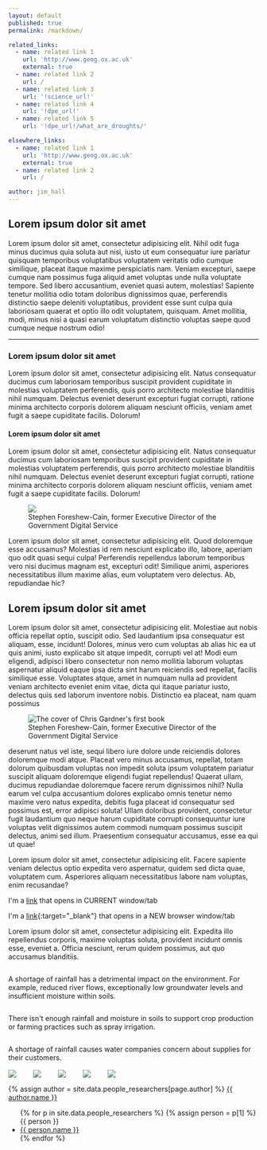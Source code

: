 ```yaml
---
layout: default
published: true
permalink: /markdown/

related_links:
  - name: related link 1
    url: 'http://www.geog.ox.ac.uk'
    external: true
  - name: related link 2
    url: /
  - name: related link 3
    url: '!science_url!'
  - name: related link 4
    url: '!dpe_url!'
  - name: related link 5
    url: '!dpe_url!/what_are_droughts/'

elsewhere_links:
  - name: related link 1
    url: 'http://www.geog.ox.ac.uk'
    external: true
  - name: related link 2
    url: /

author: jim_hall
---
```


## Lorem ipsum dolor sit amet

Lorem ipsum dolor sit amet, consectetur adipisicing elit. Nihil odit fuga minus ducimus quia soluta aut nisi, iusto ut eum consequatur iure pariatur quisquam temporibus voluptatibus voluptatem veritatis odio cumque similique, placeat itaque maxime perspiciatis nam. Veniam excepturi, saepe cumque nam possimus fuga aliquid amet voluptas unde nulla voluptate tempore. Sed libero accusantium, eveniet quasi autem, molestias! Sapiente tenetur mollitia odio totam doloribus dignissimos quae, perferendis distinctio saepe deleniti voluptatibus, provident esse sunt culpa quia laboriosam quaerat et optio illo odit voluptatem, quisquam. Amet mollitia, modi, minus nisi a quasi earum voluptatum distinctio voluptas saepe quod cumque neque nostrum odio!

***

### Lorem ipsum dolor sit amet

Lorem ipsum dolor sit amet, consectetur adipisicing elit. Natus consequatur ducimus cum laboriosam temporibus suscipit provident cupiditate in molestias voluptatem perferendis, quis porro architecto molestiae blanditiis nihil numquam. Delectus eveniet deserunt excepturi fugiat corrupti, ratione minima architecto corporis dolorem aliquam nesciunt officiis, veniam amet fugit a saepe cupiditate facilis. Dolorum!

#### Lorem ipsum dolor sit amet

Lorem ipsum dolor sit amet, consectetur adipisicing elit. Natus consequatur ducimus cum laboriosam temporibus suscipit provident cupiditate in molestias voluptatem perferendis, quis porro architecto molestiae blanditiis nihil numquam. Delectus eveniet deserunt excepturi fugiat corrupti, ratione minima architecto corporis dolorem aliquam nesciunt officiis, veniam amet fugit a saepe cupiditate facilis. Dolorum!

<figure>              
  <img src="https://civilservice.blog.gov.uk/wp-content/uploads/sites/86/2016/08/Stephen-Foreshew-Cain-Sprint-16-closing-speech-1229x819.jpg" class="center-block img-responsive">
  
  <!--<span class="off-screen">Image copyright</span>
  <span class="story-image-copyright">Chris Gardner</span>-->

  <figcaption>Stephen Foreshew-Cain, former Executive Director of the Government Digital Service</figcaption>
</figure> 

<!--<figure id="attachment_7349" class="thumbnail wp-caption alignleft" style="width: 960px"><a href="https://civilservice.blog.gov.uk/wp-content/uploads/sites/86/2016/08/Stephen-Foreshew-Cain-Sprint-16-closing-speech-1229x819.jpg"><img class="wp-image-7349 size-full" src="https://civilservice.blog.gov.uk/wp-content/uploads/sites/86/2016/08/Stephen-Foreshew-Cain-Sprint-16-closing-speech-1229x819.jpg" alt="Stephen-Foreshew-Cain-Sprint-16-closing-speech-1229x819" width="960" height="640" srcset="https://civilservice.blog.gov.uk/wp-content/uploads/sites/86/2016/08/Stephen-Foreshew-Cain-Sprint-16-closing-speech-1229x819.jpg 960w, https://civilservice.blog.gov.uk/wp-content/uploads/sites/86/2016/08/Stephen-Foreshew-Cain-Sprint-16-closing-speech-1229x819-300x200.jpg 300w, https://civilservice.blog.gov.uk/wp-content/uploads/sites/86/2016/08/Stephen-Foreshew-Cain-Sprint-16-closing-speech-1229x819-768x512.jpg 768w" sizes="(max-width: 960px) 100vw, 960px"></a></figure>-->

Lorem ipsum dolor sit amet, consectetur adipisicing elit. Quod doloremque esse accusamus? Molestias id rem nesciunt explicabo illo, labore, aperiam quo odit quasi sequi culpa! Perferendis repellendus laborum temporibus vero nisi ducimus magnam est, excepturi odit! Similique animi, asperiores necessitatibus illum maxime alias, eum voluptatem vero delectus. Ab, repudiandae hic?

## Lorem ipsum dolor sit amet

Lorem ipsum dolor sit amet, consectetur adipisicing elit. Molestiae aut nobis officia repellat optio, suscipit odio. Sed laudantium ipsa consequatur est aliquam, esse, incidunt! Dolores, minus vero cum voluptas ab alias hic ea ut quis animi, iusto explicabo sit atque impedit, corrupti vel at! Modi eum eligendi, adipisci libero consectetur non nemo mollitia laborum voluptas aspernatur aliquid eaque ipsa dicta sint harum reiciendis sed repellat, facilis similique esse. Voluptates atque, amet in numquam nulla ad provident veniam architecto eveniet enim vitae, dicta qui itaque pariatur iusto, delectus quis sed laborum inventore nobis. Distinctio ea placeat, nam quam possimus 

<figure>              
  <img src="http://ichef.bbci.co.uk/news/624/cpsprodpb/EF27/production/_92732216_happyness.jpg" datasrc="http://ichef.bbci.co.uk/news/320/cpsprodpb/EF27/production/_92732216_happyness.jpg" alt="The cover of Chris Gardner's first book" class="center-block img-responsive">
  
  <!--<span class="off-screen">Image copyright</span>
  <span class="story-image-copyright">Chris Gardner</span>-->

  <figcaption>Stephen Foreshew-Cain, former Executive Director of the Government Digital Service</figcaption>
</figure>    

deserunt natus vel iste, sequi libero iure dolore unde reiciendis dolores doloremque modi atque. Placeat vero minus accusamus, repellat, totam dolorum quibusdam voluptas non impedit soluta ipsum voluptatem pariatur suscipit aliquam doloremque eligendi fugiat repellendus! Quaerat ullam, ducimus repudiandae doloremque facere rerum dignissimos nihil? Nulla earum vel culpa accusantium dolores explicabo omnis tenetur nemo maxime vero natus expedita, debitis fuga placeat id consequatur sed possimus est, error adipisci soluta! Ullam doloribus provident, consectetur fugit laudantium quo neque harum cupiditate corrupti consequuntur iure voluptas velit dignissimos autem commodi numquam possimus suscipit delectus, animi sed illum. Praesentium consequatur accusamus, esse ea qui ut quae!

<style>
.container {}
.container > div {
    display: inline;
    padding: 0 30px 0 0;
}
.container img {
    max-width: 100%;
    vertical-align: middle;
}
</style>

Lorem ipsum dolor sit amet, consectetur adipisicing elit. Facere sapiente veniam delectus optio expedita vero aspernatur, quidem sed dicta quae, voluptatem cum. Asperiores aliquam necessitatibus labore nam voluptas, enim recusandae?

I'm a [link](http://www.google.com) that opens in CURRENT window/tab

I'm a [link](http://www.google.com){:target="_blank"} that opens in a NEW browser window/tab

Lorem ipsum dolor sit amet, consectetur adipisicing elit. Expedita illo repellendus corporis, maxime voluptas soluta, provident incidunt omnis esse, eveniet a. Officia nesciunt, rerum quidem possimus, aut quo accusamus blanditiis.


<div class="row small-up-1 medium-up-2 large-up-3">
  
  <div class="column">
    <img src="//placehold.it/300x300" class="thumbnail" alt="">
    <p>A shortage of rainfall has a detrimental impact on the environment. For example, reduced river flows, exceptionally low groundwater levels and insufficient moisture within soils.</p>
  </div>

  <div class="column">
    <img src="//placehold.it/300x300" class="thumbnail" alt="">
    <p>There isn't enough rainfall and moisture in soils to support crop production or farming practices such as spray irrigation.</p>
  </div>

  <div class="column">
    <img src="//placehold.it/300x300" class="thumbnail" alt="">
    <p>A shortage of rainfall causes water companies concern about supplies for their customers.</p>
  </div>

</div>


<!-- <div class="row small-up-1 medium-up-2 large-up-3">
  
  <div class="column section s1">
    <p>Lorem ipsum dolor sit amet, consectetur adipisicing elit. Quae suscipit tempora nulla excepturi fuga reiciendis, ullam veniam architecto necessitatibus iusto vero, quos perferendis est natus ratione consectetur dolore eaque. Nisi.</p>
  </div>

  <div class="column section s2">
    <p>Lorem ipsum dolor sit amet, consectetur adipisicing elit. Quae suscipit tempora nulla excepturi fuga reiciendis, ullam veniam architecto necessitatibus iusto vero, quos perferendis est natus ratione consectetur dolore eaque. Nisi.</p>
  </div>

  <div class="column section s3">
    <p>Lorem ipsum dolor sit amet, consectetur adipisicing elit. Quae suscipit tempora nulla excepturi fuga reiciendis, ullam veniam architecto necessitatibus iusto vero, quos perferendis est natus ratione consectetur dolore eaque. Nisi.</p>
  </div>

</div> -->


<!-- <div class="row">
  
  <div class="large-3 columns section s1">
    <p>Lorem ipsum dolor sit amet, consectetur adipisicing elit. Quae suscipit tempora nulla excepturi fuga reiciendis, ullam veniam architecto necessitatibus iusto vero, quos perferendis est natus ratione consectetur dolore eaque. Nisi.</p>
  </div>

  <div class="large-3 columns section s2">
    <p>Lorem ipsum dolor sit amet, consectetur adipisicing elit. Quae suscipit tempora nulla excepturi fuga reiciendis, ullam veniam architecto necessitatibus iusto vero, quos perferendis est natus ratione consectetur dolore eaque. Nisi.</p>
  </div>

  <div class="large-3 columns section s3">
    <p>Lorem ipsum dolor sit amet, consectetur adipisicing elit. Quae suscipit tempora nulla excepturi fuga reiciendis, ullam veniam architecto necessitatibus iusto vero, quos perferendis est natus ratione consectetur dolore eaque. Nisi.</p>
  </div>

</div> -->

<!-- <div class="row">
  
  <div class="section s1">
    <p>Lorem ipsum dolor sit amet, consectetur adipisicing elit. Quae suscipit tempora nulla excepturi fuga reiciendis, ullam veniam architecto necessitatibus iusto vero, quos perferendis est natus ratione consectetur dolore eaque. Nisi.</p>
  </div>

  <div class="section s2">
    <p>Lorem ipsum dolor sit amet, consectetur adipisicing elit. Quae suscipit tempora nulla excepturi fuga reiciendis, ullam veniam architecto necessitatibus iusto vero, quos perferendis est natus ratione consectetur dolore eaque. Nisi.</p>
  </div>

  <div class="section s3">
    <p>Lorem ipsum dolor sit amet, consectetur adipisicing elit. Quae suscipit tempora nulla excepturi fuga reiciendis, ullam veniam architecto necessitatibus iusto vero, quos perferendis est natus ratione consectetur dolore eaque. Nisi.</p>
  </div>

</div> -->


<!-- <style>
.left{
    float:left; 
    width:33%;
    height: 300px;
    padding: 5px;
    margin: 5px;
}
</style> -->

<!-- <div class="left s1">
    <p>Lorem ipsum dolor sit amet, consectetur adipisicing elit. Quae suscipit tempora nulla excepturi fuga reiciendis, ullam veniam architecto necessitatibus iusto vero, quos perferendis est natus ratione consectetur dolore eaque. Nisi.</p>
</div>
<div class="left s2">
    <p>Lorem ipsum dolor sit amet, consectetur adipisicing elit. Quae suscipit tempora nulla excepturi fuga reiciendis, ullam veniam architecto necessitatibus iusto vero, quos perferendis est natus ratione consectetur dolore eaque. Nisi.</p>
</div>
<div class="left s3">
    <p>Lorem ipsum dolor sit amet, consectetur adipisicing elit. Quae suscipit tempora nulla excepturi fuga reiciendis, ullam veniam architecto necessitatibus iusto vero, quos perferendis est natus ratione consectetur dolore eaque. Nisi.</p>
</div> -->



<div class="container">
    <div>
        <img src="{{ site.images_url }}/logos/university_of_oxford.png"/>
    </div>
    <div>
        <img src="{{ site.images_url }}/logos/cranfield_university.png" />
    </div>
    <div>
        <img src="{{ site.images_url }}/logos/metoffice.png" />
    </div>
    <div>
        <img src="{{ site.images_url }}/logos/ceh.png" />
    </div>
    <div>
        <img src="{{ site.images_url }}/logos/university_of_bristol.png" />
    </div>
</div>

{% assign author = site.data.people_researchers[page.author] %}
<a rel="author" href="{{ author.url }}" title="{{ author.name }}">{{ author.name }}</a>

<ul>
{% for p in site.data.people_researchers %}
{% assign person = p[1] %}
    {{ person }}
  <li>
    <a rel="person" href="{{ person.url }}" title="{{ person.name }}">{{ person.name }}</a>
  </li>
{% endfor %}
</ul>
